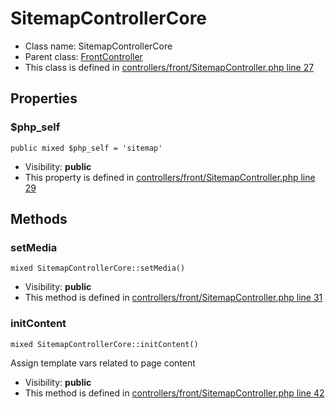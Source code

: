 SitemapControllerCore
===============






* Class name: SitemapControllerCore
* Parent class: [FrontController](FrontControllerCore)
* This class is defined in [controllers/front/SitemapController.php line 27](https://github.com/PrestaShop/PrestaShop/blob/1.6.1.1/controllers/front/SitemapController.php#L27)





Properties
----------


### $php_self

    public mixed $php_self = 'sitemap'





* Visibility: **public**
* This property is defined in [controllers/front/SitemapController.php line 29](https://github.com/PrestaShop/PrestaShop/blob/1.6.1.1/controllers/front/SitemapController.php#29)


Methods
-------


### setMedia

    mixed SitemapControllerCore::setMedia()





* Visibility: **public**
* This method is defined in [controllers/front/SitemapController.php line 31](https://github.com/PrestaShop/PrestaShop/blob/1.6.1.1/controllers/front/SitemapController.php#31)




### initContent

    mixed SitemapControllerCore::initContent()

Assign template vars related to page content



* Visibility: **public**
* This method is defined in [controllers/front/SitemapController.php line 42](https://github.com/PrestaShop/PrestaShop/blob/1.6.1.1/controllers/front/SitemapController.php#42)



